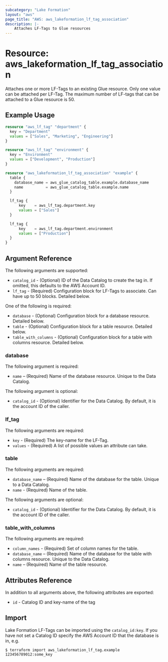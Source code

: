 ```yaml
---
subcategory: "Lake Formation"
layout: "aws"
page_title: "AWS: aws_lakeformation_lf_tag_association"
description: |-
    Attaches LF-Tags to Glue resources
---
```


# Resource: aws_lakeformation_lf_tag_association

Attaches one or more LF-Tags to an existing Glue resource. Only one value can be attached per LF-Tag. The maximum number of LF-tags that can be attached to a Glue resource is 50.

## Example Usage

```terraform
resource "aws_lf_tag" "department" {
  key = "Department"
  values = ["Sales", "Marketing", "Engineering"]
}

resource "aws_lf_tag" "environment" {
  key = "Environment"
  values = ["Development", "Production"]
}

resource "aws_lakeformation_lf_tag_association" "example" {
  table {
    database_name = aws_glue_catalog_table.example.database_name
    name          = aws_glue_catalog_table.example.name
  }

  lf_tag {
      key    = aws_lf_tag.department.key
      values = ["Sales"]
  }

  lf_tag {
      key    = aws_lf_tag.department.environment
      values = ["Production"]
  }
}
```

## Argument Reference

The following arguments are supported:

* `catalog_id` - (Optional) ID of the Data Catalog to create the tag in. If omitted, this defaults to the AWS Account ID.
* `lf_tag` - (Required) Configuration block for LF-Tags to associate. Can have up to 50 blocks. Detailed below.

One of the following is required:

* `database` - (Optional) Configuration block for a database resource. Detailed below.
* `table` - (Optional) Configuration block for a table resource. Detailed below.
* `table_with_columns` - (Optional) Configuration block for a table with columns resource. Detailed below.

### database

The following argument is required:

* `name` – (Required) Name of the database resource. Unique to the Data Catalog.

The following argument is optional:

* `catalog_id` - (Optional) Identifier for the Data Catalog. By default, it is the account ID of the caller.

### lf_tag

The following arguments are required:

* `key` - (Required) The key-name for the LF-Tag.
* `values` - (Required) A list of possible values an attribute can take.

### table

The following arguments are required:

* `database_name` – (Required) Name of the database for the table. Unique to a Data Catalog.
* `name` - (Required) Name of the table.

The following arguments are optional:

* `catalog_id` - (Optional) Identifier for the Data Catalog. By default, it is the account ID of the caller.

### table_with_columns

The following arguments are required:

* `column_names` - (Required) Set of column names for the table.
* `database_name` – (Required) Name of the database for the table with columns resource. Unique to the Data Catalog.
* `name` – (Required) Name of the table resource.

## Attributes Reference

In addition to all arguments above, the following attributes are exported:

* `id` - Catalog ID and key-name of the tag

## Import

Lake Formation LF-Tags can be imported using the `catalog_id:key`. If you have not set a Catalog ID specify the AWS Account ID that the database is in, e.g.

```
$ terraform import aws_lakeformation_lf_tag.example 123456789012:some_key
```

